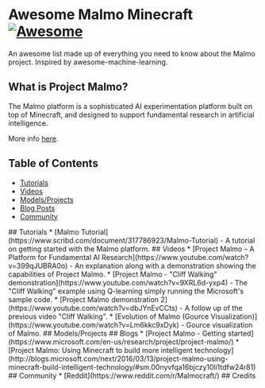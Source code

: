 # Awesome Malmo Minecraft  [![Awesome](https://cdn.rawgit.com/sindresorhus/awesome/d7305f38d29fed78fa85652e3a63e154dd8e8829/media/badge.svg)](https://github.com/jtoy/awesome)

An awesome list made up of everything you need to know about the Malmo project. Inspired by awesome-machine-learning.

## What is Project Malmo?

The Malmo platform is a sophisticated AI experimentation platform built on top of Minecraft, and designed to support fundamental research in artificial intelligence.

More info [here](https://github.com/Microsoft/malmo).



## Table of Contents

<!-- MarkdownTOC depth=4 -->
- [Tutorials](#github-tutorials)
- [Videos](#github-videos)
- [Models/Projects](#github-models)
- [Blog Posts](#github-blogs)
- [Community](#github-community)

<!-- /MarkdownTOC -->


<a name="github-tutorials" />
## Tutorials  
* [Malmo Tutorial](https://www.scribd.com/document/317786923/Malmo-Tutorial) - A tutorial on getting started with the Malmo platform.  


<a name="github-videos" />
## Videos  
* [Project Malmo – A Platform for Fundamental AI Research](https://www.youtube.com/watch?v=399qJUBRA0o) - An explanation along with a demonstration showing the capabilities of Project Malmo.  
* [Project Malmo - "Cliff Walking" demonstration](https://www.youtube.com/watch?v=9XRL6d-yxp4) - The "Cliff Walking" example using Q-learning simply running the Microsoft's sample code.  
* [Project Malmo demonstration 2](https://www.youtube.com/watch?v=dbJYnEvCCts) - A follow up of the previous video "Cliff Walking".  
* [Evolution of Malmo (Gource Visualization)](https://www.youtube.com/watch?v=Lm6kkc9xDyk) - Gource visualization of Malmo.  


<a name="github-models" />
## Models/Projects  


<a name="github-blogs" />
## Blogs  
* [Project Malmo - Getting started](https://www.microsoft.com/en-us/research/project/project-malmo/)  
* [Project Malmo: Using Minecraft to build more intelligent technology](http://blogs.microsoft.com/next/2016/03/13/project-malmo-using-minecraft-build-intelligent-technology/#sm.00nyvfqa16bjczy10li1tdfw24r81)  


<a name="github-community" />
## Community  
* [Reddit](https://www.reddit.com/r/Malmocraft/)  


<a name="credits" />
## Credits  




